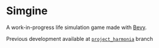 # Simgine

A work-in-progress life simulation game made with [Bevy](https://bevyengine.org).

Previous development available at [`project_harmonia`](https://github.com/simgine/simgine/tree/project_harmonia) branch
